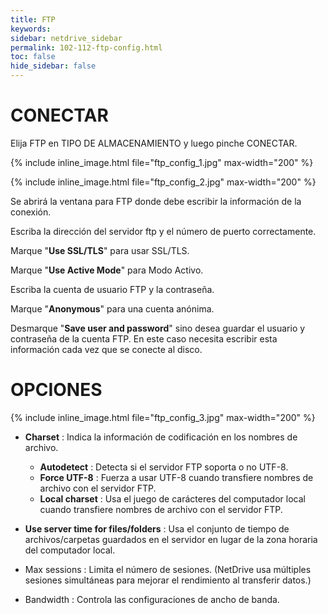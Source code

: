 ```yaml
---
title: FTP
keywords:
sidebar: netdrive_sidebar
permalink: 102-112-ftp-config.html
toc: false
hide_sidebar: false
---
```


CONECTAR
==================
Elija FTP en TIPO DE ALMACENAMIENTO y luego pinche CONECTAR.


{% include inline_image.html file="ftp_config_1.jpg" max-width="200" %}


{% include inline_image.html file="ftp_config_2.jpg" max-width="200" %}


Se abrirá la ventana para FTP donde debe escribir la información de la conexión.

Escriba la dirección del servidor ftp y el número de puerto correctamente.

Marque "**Use SSL/TLS**" para usar SSL/TLS.

Marque "**Use Active Mode**" para Modo Activo.

Escriba la cuenta de usuario FTP y la contraseña.

Marque "**Anonymous**" para una cuenta anónima.

Desmarque "**Save user and password**" sino desea guardar el usuario y contraseña de la cuenta FTP. En este caso necesita escribir esta información cada vez que se conecte al disco.


OPCIONES
==================


{% include inline_image.html file="ftp_config_3.jpg" max-width="200" %}


* **Charset** : Indica la información de codificación en los nombres de archivo. 
    * **Autodetect** : Detecta si el servidor FTP soporta o no UTF-8.
    * **Force UTF-8** : Fuerza a usar UTF-8 cuando transfiere nombres de archivo con el servidor FTP.
    * **Local charset** : Usa el juego de carácteres del computador local cuando transfiere nombres de archivo con el servidor FTP.

* **Use server time for files/folders** : Usa el conjunto de tiempo de archivos/carpetas guardados en el servidor en lugar de la zona horaria del computador local.

* Max sessions : Limita el número de sesiones. (NetDrive usa múltiples sesiones simultáneas para mejorar el rendimiento al transferir datos.)

* Bandwidth : Controla las configuraciones de ancho de banda.

